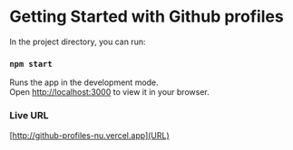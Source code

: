 # Getting Started with Github profiles

In the project directory, you can run:

### `npm start`

Runs the app in the development mode.\
Open [http://localhost:3000](http://localhost:3000) to view it in your browser.

### Live URL

[http://github-profiles-nu.vercel.app](URL)
